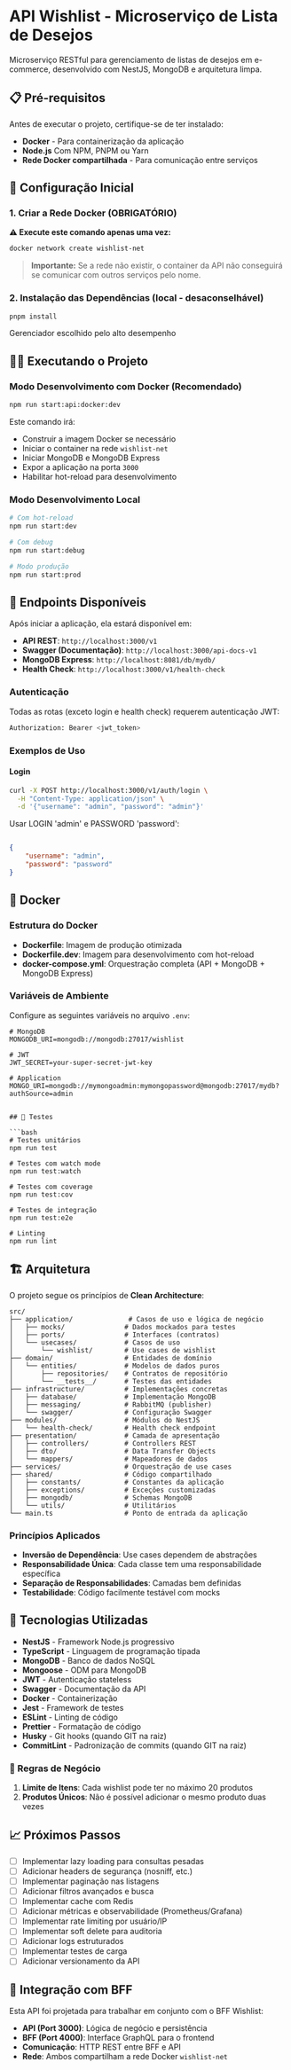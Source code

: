 # API Wishlist - Microserviço de Lista de Desejos

Microserviço RESTful para gerenciamento de listas de desejos em e-commerce, desenvolvido com NestJS, MongoDB e arquitetura limpa.

## 📋 Pré-requisitos

Antes de executar o projeto, certifique-se de ter instalado:

- **Docker** - Para containerização da aplicação
- **Node.js** Com NPM, PNPM ou Yarn
- **Rede Docker compartilhada** - Para comunicação entre serviços

## 🚀 Configuração Inicial

### 1. Criar a Rede Docker (OBRIGATÓRIO)

**⚠️ Execute este comando apenas uma vez:**

```bash
docker network create wishlist-net
```

> **Importante:** Se a rede não existir, o container da API não conseguirá se comunicar com outros serviços pelo nome.

### 2. Instalação das Dependências (local - desaconselhável)

```bash
pnpm install
```
Gerenciador escolhido pelo alto desempenho

## 🏃‍♂️ Executando o Projeto

### Modo Desenvolvimento com Docker (Recomendado)

```bash
npm run start:api:docker:dev
```

Este comando irá:

- Construir a imagem Docker se necessário
- Iniciar o container na rede `wishlist-net`
- Iniciar MongoDB e MongoDB Express
- Expor a aplicação na porta `3000`
- Habilitar hot-reload para desenvolvimento

### Modo Desenvolvimento Local

```bash
# Com hot-reload
npm run start:dev

# Com debug
npm run start:debug

# Modo produção
npm run start:prod
```

## 🔗 Endpoints Disponíveis

Após iniciar a aplicação, ela estará disponível em:

- **API REST**: `http://localhost:3000/v1`
- **Swagger (Documentação)**: `http://localhost:3000/api-docs-v1`
- **MongoDB Express**: `http://localhost:8081/db/mydb/`
- **Health Check**: `http://localhost:3000/v1/health-check`

### Autenticação

Todas as rotas (exceto login e health check) requerem autenticação JWT:

```bash
Authorization: Bearer <jwt_token>
```

### Exemplos de Uso

#### Login
```bash
curl -X POST http://localhost:3000/v1/auth/login \
  -H "Content-Type: application/json" \
  -d '{"username": "admin", "password": "admin"}'
```

Usar LOGIN 'admin' e  PASSWORD 'password':

```json

{
    "username": "admin",
    "password": "password"
}

```

## 🐳 Docker

### Estrutura do Docker

- **Dockerfile**: Imagem de produção otimizada
- **Dockerfile.dev**: Imagem para desenvolvimento com hot-reload
- **docker-compose.yml**: Orquestração completa (API + MongoDB + MongoDB Express)

### Variáveis de Ambiente

Configure as seguintes variáveis no arquivo `.env`:

```env
# MongoDB
MONGODB_URI=mongodb://mongodb:27017/wishlist

# JWT
JWT_SECRET=your-super-secret-jwt-key

# Application
MONGO_URI=mongodb://mymongoadmin:mymongopassword@mongodb:27017/mydb?authSource=admin


## 🧪 Testes

```bash
# Testes unitários
npm run test

# Testes com watch mode
npm run test:watch

# Testes com coverage
npm run test:cov

# Testes de integração
npm run test:e2e

# Linting
npm run lint
```

## 🏗️ Arquitetura

O projeto segue os princípios de **Clean Architecture**:

```text
src/
├── application/              # Casos de uso e lógica de negócio
│   ├── mocks/               # Dados mockados para testes
│   ├── ports/               # Interfaces (contratos)
│   └── usecases/            # Casos de uso
│       └── wishlist/        # Use cases de wishlist
├── domain/                  # Entidades de domínio
│   └── entities/            # Modelos de dados puros
│       ├── repositories/    # Contratos de repositório
│       └── __tests__/       # Testes das entidades
├── infrastructure/          # Implementações concretas
│   ├── database/            # Implementação MongoDB
│   ├── messaging/           # RabbitMQ (publisher)
│   └── swagger/             # Configuração Swagger
├── modules/                 # Módulos do NestJS
│   └── health-check/        # Health check endpoint
├── presentation/            # Camada de apresentação
│   ├── controllers/         # Controllers REST
│   ├── dto/                 # Data Transfer Objects
│   └── mappers/             # Mapeadores de dados
├── services/                # Orquestração de use cases
├── shared/                  # Código compartilhado
│   ├── constants/           # Constantes da aplicação
│   ├── exceptions/          # Exceções customizadas
│   ├── mongodb/             # Schemas MongoDB
│   └── utils/               # Utilitários
└── main.ts                  # Ponto de entrada da aplicação
```

### Princípios Aplicados

- **Inversão de Dependência**: Use cases dependem de abstrações
- **Responsabilidade Única**: Cada classe tem uma responsabilidade específica
- **Separação de Responsabilidades**: Camadas bem definidas
- **Testabilidade**: Código facilmente testável com mocks

## 🔧 Tecnologias Utilizadas

- **NestJS** - Framework Node.js progressivo
- **TypeScript** - Linguagem de programação tipada
- **MongoDB** - Banco de dados NoSQL
- **Mongoose** - ODM para MongoDB
- **JWT** - Autenticação stateless
- **Swagger** - Documentação da API
- **Docker** - Containerização
- **Jest** - Framework de testes
- **ESLint** - Linting de código
- **Prettier** - Formatação de código
- **Husky** - Git hooks (quando GIT na raiz)
- **CommitLint** - Padronização de commits (quando GIT na raiz)

### 🔄 Regras de Negócio

1. **Limite de Itens**: Cada wishlist pode ter no máximo 20 produtos
2. **Produtos Únicos**: Não é possível adicionar o mesmo produto duas vezes

## 📈 Próximos Passos

- [ ] Implementar lazy loading para consultas pesadas
- [ ] Adicionar headers de segurança (nosniff, etc.)
- [ ] Implementar paginação nas listagens
- [ ] Adicionar filtros avançados e busca
- [ ] Implementar cache com Redis
- [ ] Adicionar métricas e observabilidade (Prometheus/Grafana)
- [ ] Implementar rate limiting por usuário/IP
- [ ] Implementar soft delete para auditoria
- [ ] Adicionar logs estruturados
- [ ] Implementar testes de carga
- [ ] Adicionar versionamento da API

## 🤝 Integração com BFF

Esta API foi projetada para trabalhar em conjunto com o BFF Wishlist:

- **API (Port 3000)**: Lógica de negócio e persistência
- **BFF (Port 4000)**: Interface GraphQL para o frontend
- **Comunicação**: HTTP REST entre BFF e API
- **Rede**: Ambos compartilham a rede Docker `wishlist-net`
